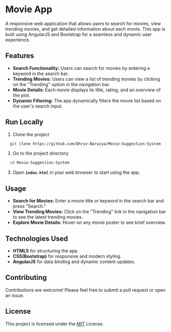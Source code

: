 
# Movie App

A responsive web application that allows users to search for movies, view trending movies, and get detailed information about each movie. This app is built using AngularJS and Bootstrap for a seamless and dynamic user experience.


## Features

- **Search Functionality:** Users can search for movies by entering a keyword in the search bar.
- **Trending Movies:** Users can view a list of trending movies by clicking on the "Trending" option in the navigation bar.
- **Movie Details:** Each movie displays its title, rating, and an overview of the plot.
- **Dynamic Filtering:** The app dynamically filters the movie list based on the user's search input.


## Run Locally

1. Clone the project

```bash
  git clone https://github.com/Dhruv-Baraiya/Movie-Suggestion-System
```

2. Go to the project directory

```bash
  cd Movie-Suggestion-System
```

3. Open **`index.html`** in your web browser to start using the app.


## Usage

- **Search for Movies:** Enter a movie title or keyword in the search bar and press "Search."
- **View Trending Movies:** Click on the "Trending" link in the navigation bar to see the latest trending movies.
- **Explore Movie Details:** Hover on any movie poster to see brief overview.


## Technologies Used

- **HTML5** for structuring the app.
- **CSS(Bootstrap)** for responsive and modern styling.
- **AngularJS** for data binding and dynamic content updates.


## Contributing

Contributions are welcome! Please feel free to submit a pull request or open an issue.



## License

This project is licensed under the [MIT](https://choosealicense.com/licenses/mit/) License.

